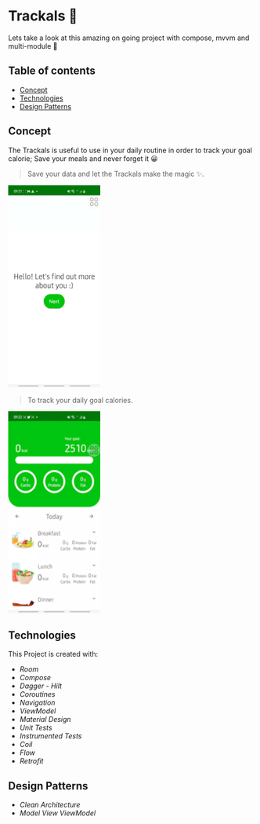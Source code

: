 # Trackals 🎯
Lets take a look at this amazing on going project with compose, mvvm and multi-module 🤩

## Table of contents
* [Concept](#concept)
* [Technologies](#technologies)
* [Design Patterns](#designpatterns)

## Concept

The Trackals is useful to use in your daily routine in order to track your goal calorie;
Save your meals and never forget it 😀
  
> Save your data and let the Trackals make the magic ✨.
 
<img src="https://github.com/rodrigoliveirac/Trackals/blob/master/screenshots/Screen_Recording_20221027_092213_Trackals_AdobeExpress.gif" width="188" height="412">

> To track your daily goal calories.
 
<img src="https://github.com/rodrigoliveirac/Trackals/blob/master/screenshots/Screen_Recording_20221027_092317_Trackals_AdobeExpress.gif" width="188" height="412">
	
## Technologies
This Project is created with:
* *Room*
* *Compose*
* *Dagger - Hilt*
* *Coroutines*
* *Navigation*
* *ViewModel*
* *Material Design*
* *Unit Tests*
* *Instrumented Tests*
* *Coil*
* *Flow*
* *Retrofit*

## Design Patterns
* *Clean Architecture*
* *Model View ViewModel*

